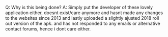 Q: Why is this being done? 
A: Simply put the developer of these lovely application either, doesnt exist/care anymore and hasnt made any changes to the websites since 2013 and lastly uploaded a slightly ajusted 2018 roll out version of the apk.
and has not responded to any emails or alternative contact forums, hence i dont care either. 
